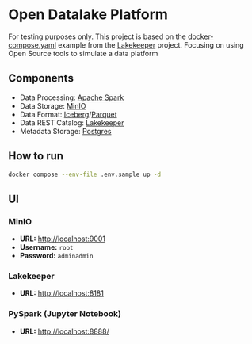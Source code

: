 # Open Datalake Platform

For testing purposes only.
This project is based on the [docker-compose.yaml](https://github.com/lakekeeper/lakekeeper/blob/main/examples/minimal/docker-compose.yaml)  example from the [Lakekeeper](https://docs.lakekeeper.io) project.
Focusing on using Open Source tools to simulate a data platform

## Components

- Data Processing: [Apache Spark](https://spark.apache.org) 
- Data Storage: [MinIO](https://min.io)
- Data Format: [Iceberg](https://iceberg.apache.org)/[Parquet](https://parquet.apache.org)
- Data REST Catalog: [Lakekeeper](https://docs.lakekeeper.io) 
- Metadata Storage: [Postgres](https://www.postgresql.org)


## How to run

```sh 
docker compose --env-file .env.sample up -d
```

## UI

### MinIO

* **URL:** [http://localhost:9001](http://127.0.0.1:9001)
* **Username:** `root`
* **Password:** `adminadmin`

### Lakekeeper

* **URL:** [http://localhost:8181](http://localhost:8181)

### PySpark (Jupyter Notebook)

* **URL:** [http://localhost:8888/](http://localhost:8888/)
